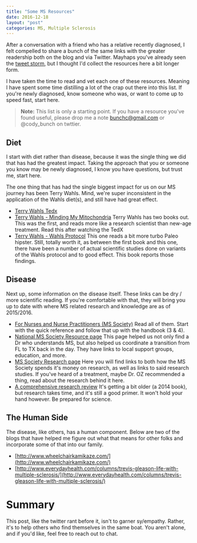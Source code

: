```yaml
---
title: "Some MS Resources"
date: 2016-12-18
layout: "post"
categories: MS, Multiple Sclerosis
---
```


After a conversation with a friend who has a relative recently diagnosed, I felt compelled to share a bunch of the same links with the greater readership both on the blog and via Twitter. Mayhaps you've already seen the [tweet storm](https://twitter.com/cody_bunch/status/810527963624210432), but I thought I'd collect the resources here a bit longer form.

I have taken the time to read and vet each one of these resources. Meaning I have spent some time distilling a lot of the crap out there into this list. If you're newly diagnosed, know someone who was, or want to come up to speed fast, start here.

> **Note:** This list is only a starting point. If you have a resource you've found useful, please drop me a note bunchc@gmail.com or @cody_bunch on twttier.

## Diet
I start with diet rather than disease, because it was the single thing we did that has had the greatest impact. Taking the approach that you or someone you know may be newly diagnosed, I know you have questions, but trust me, start here.

The one thing that has had the single biggest impact for us on our MS journey has been Terry Wahls. Mind, we're super inconsistent in the application of the Wahls diet(s), and still have had great effect.

* [Terry Wahls Tedx](http://terrywahls.com/tedxiowacity-minding-your-mitochondria-with-dr-terry-wahls/)
* [Terry Wahls - Minding My Mitochondria](https://www.amazon.com/Minding-Mitochondria-2nd-progressive-wheelchair/dp/0982175086/ref=sr_1_5?ie=UTF8&qid=1482078746&sr=8-5&keywords=Terry+Wahls) Terry Wahls has two books out. This was the first, and reads more like a research scientist than new-age treatment. Read this after watching the TedX
* [Terry Wahls - Wahls Protocol](https://www.amazon.com/Wahls-Protocol-Autoimmune-Conditions-Principles/dp/1583335544/ref=sr_1_1?ie=UTF8&qid=1482079610&sr=8-1&keywords=Terry+Wahls) This one reads a bit more turbo Paleo hipster. Still, totally worth it, as between the first book and this one, there have been a number of actual scientific studies done on variants of the Wahls protocol and to good effect. This book reports those findings.

## Disease

Next up, some information on the disease itself. These links can be dry / more scientific reading. If you're comfortable with that, they will bring you up to date with where MS related research and knowledge are as of 2015/2016.

* [For Nurses and Nurse Practitioners (MS Society)](http://www.nationalmssociety.org/For-Professionals/Clinical-Care/Resources-for-You-and-Your-Practice/Publications/For-Nurses-and-Nurse-Practitioners) Read all of them. Start with the quick reference and follow that up with the handbook (3 & 4).
* [National MS Society Resource page](http://www.nationalmssociety.org/Resources-Support) This page helped us not only find a Dr who understands MS, but also helped us coordinate a transition from FL to TX back in the day. They have links to local support groups, education, and more.
* [MS Society Research page](http://www.nationalmssociety.org/Research) Here you will find links to both how the MS Society spends it's money on research, as well as links to said research studies. If you've heard of a treatment, maybe Dr. OZ recommended a thing, read about the research behind it here.
* [A comprehensive research review](https://www.amazon.com/gp/product/B00HNYSFD0/ref=oh_aui_search_detailpage?ie=UTF8&psc=1) It's getting a bit older (a 2014 book), but research takes time, and it's still a good primer. It won't hold your hand however. Be prepared for science.

## The Human Side

The disease, like others, has a human component. Below are two of the blogs that have helped me figure out what that means for other folks and incorporate some of that into our family.

* [http://www.wheelchairkamikaze.com/](http://www.wheelchairkamikaze.com/)
* [http://www.everydayhealth.com/columns/trevis-gleason-life-with-multiple-sclerosis/](http://www.everydayhealth.com/columns/trevis-gleason-life-with-multiple-sclerosis/)

# Summary

This post, like the twitter rant before it, isn't to garner sy/empathy. Rather, it's to help others who find themselves in the same boat. You aren't alone, and if you'd like, feel free to reach out to chat.
